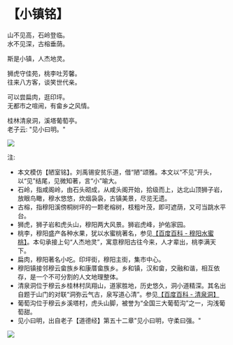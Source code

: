 # 【小镇铭】

山不见高，石岭登临。  
水不见深，古榕垂荫。

斯是小镇，人杰地灵。

狮虎守佳苑，桃李吐芳馨。  
往来八方客，谈笑世代亲。

可以尝扁肉，逛印坪。  
无都市之喧闹，有畲乡之风情。

桂林清泉洞，溪塔葡萄亭。  
老子云: "见小曰明。"  

![](004a.png)

注:

- 本文模仿【陋室铭】。刘禹锡安贫乐道，借“陋”颂雅。本文以“不见”开头，以“见”结尾，见微知著，言“小”喻大。
- 石岭，指咸阁岭，由石头砌成，从咸头阁开始，拾级而上，达北山顶狮子岩，放眼鸟瞰，穆水悠悠，炊烟袅袅，古镇美景，尽览无遗。
- 古榕，指穆阳溪傍桐树坪的一颗老榕树，枝粗叶茂，即可遮荫，又可当跳水平台。
- 狮虎，狮子岩和虎头山，穆阳两大风景。狮岩虎峰，护佑家园。
- 桃李，穆阳盛产各种水果，犹以水蜜桃著名，参见[【百度百科 - 穆阳水蜜桃】](https://baike.baidu.com/item/%E7%A9%86%E9%98%B3%E6%B0%B4%E8%9C%9C%E6%A1%83/4834719)。本句承接上句“人杰地灵”，寓意穆阳古往今来，人才辈出，桃李满天下。
- 扁肉，穆阳著名小吃。印坪街，穆阳主街，集市中心。
- 穆阳镇接邻穆云畲族乡和康厝畲族乡。乡和镇，汉和畲，交融和谐，相互依存，是一个不可分割的人文地理整体。
- 清泉洞位于穆云乡桂林村凤翔山，道家胜地，历史悠久，洞小道精深。其名出自题于山门的对联“洞弥云气古，泉写道心清”。参见[【百度百科 - 清泉洞】](https://baike.baidu.com/item/%E6%B8%85%E6%B3%89%E6%B4%9E)
- 葡萄沟位于穆云乡溪塔村，虎头山脚，被誉为“全国三大葡萄沟”之一，沟浅葡萄甜。
- 见小曰明，出自老子【道德经】第五十二章"见小曰明，守柔曰强。"

![](004b.jpg)